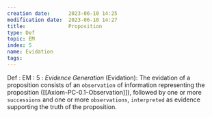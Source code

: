 ```yaml
---
creation date:		2023-06-10 14:25
modification date:	2023-06-10 14:27
title: 				Proposition
type: Def
topic: EM
index: 5
name: Evidation
tags: 
---
```


Def : EM : 5 : *Evidence Generation* (Evidation): The evidation of a proposition consists of  an `observation` of information representing the proposition ([[Axiom-PC-0.1-Observation]]), followed by one or more `successions` and one or more `observations`, `interpreted` as evidence supporting the truth of the proposition.